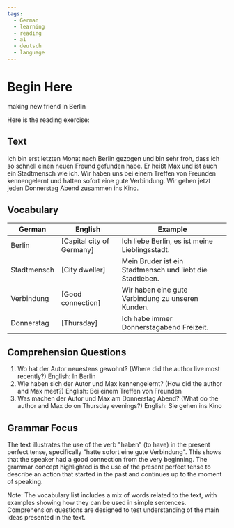 ```yaml
---
tags:
  - German
  - learning
  - reading
  - a1
  - deutsch
  - language
---
```


# Begin Here
making new friend in Berlin

Here is the reading exercise:

## Text

Ich bin erst letzten Monat nach Berlin gezogen und bin sehr froh, dass ich so schnell einen neuen Freund gefunden habe. Er heißt Max und ist auch ein Stadtmensch wie ich. Wir haben uns bei einem Treffen von Freunden kennengelernt und hatten sofort eine gute Verbindung. Wir gehen jetzt jeden Donnerstag Abend zusammen ins Kino.


## Vocabulary

|German|English|Example|
|------|-------|-------|
|Berlin|[Capital city of Germany]|Ich liebe Berlin, es ist meine Lieblingsstadt.|
|Stadtmensch|[City dweller]|Mein Bruder ist ein Stadtmensch und liebt die Stadtleben.|
|Verbindung|[Good connection]|Wir haben eine gute Verbindung zu unseren Kunden.|
|Donnerstag|[Thursday]|Ich habe immer Donnerstagabend Freizeit.|

## Comprehension Questions

1. Wo hat der Autor neuestens gewohnt?
(Where did the author live most recently?)
English: In Berlin
2. Wie haben sich der Autor und Max kennengelernt?
(How did the author and Max meet?)
English: Bei einem Treffen von Freunden
3. Was machen der Autor und Max am Donnerstag Abend?
(What do the author and Max do on Thursday evenings?)
English: Sie gehen ins Kino

## Grammar Focus

The text illustrates the use of the verb "haben" (to have) in the present perfect tense, specifically "hatte sofort eine gute Verbindung". This shows that the speaker had a good connection from the very beginning. The grammar concept highlighted is the use of the present perfect tense to describe an action that started in the past and continues up to the moment of speaking.

Note: The vocabulary list includes a mix of words related to the text, with examples showing how they can be used in simple sentences. Comprehension questions are designed to test understanding of the main ideas presented in the text.


